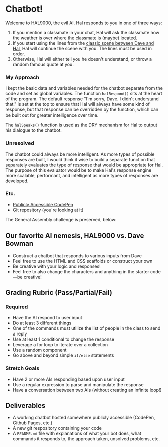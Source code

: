 # Chatbot!

Welcome to HAL9000, the evil AI. Hal responds to you in one of three ways:

1. If you mention a classmate in your chat, Hal will ask the classmate how the weather is over where the classmate is (maybe) located.
2. If you start using the lines from the [classic scene between Dave and Hal](http://www.imdb.com/title/tt0062622/quotes), Hal will continue the scene with you. The lines must be used in order.
3. Otherwise, Hal will either tell you he doesn't understand, or throw a random famous quote at you.

### My Approach

I kept the basic data and variables needed for the chatbot separate from the code and set as global variables. The function `halRespond()` sits at the heart of the program. The default response "I'm sorry, Dave. I didn't understand that." is set at the top to ensure that Hal will always have some kind of response, but that response can be overridden by the function, which can be built out for greater intelligence over time.

The `halSpeaks()` function is used as the DRY mechanism for Hal to output his dialogue to the chatbot.

### Unresolved

The chatbot could always be more intelligent. As more types of possible responses are built, I would think it wise to build a separate function that separately evaluates the type of response that would be appropriate for Hal. The purpose of this evaluator would be to make Hal's response engine more scalable, performant, and intelligent as more types of responses are developed.

### Etc.

* [Publicly Accessible CodePen](https://codepen.io/Joeventures/pen/xYwQZQ)
* Git repository (you're looking at it)

The General Assembly challenge is preserved, below:

## Our favorite AI nemesis, HAL9000 vs. Dave Bowman

* Construct a chatbot that responds to various inputs from Dave
* Feel free to use the HTML and CSS scaffolds or construct your own
* Be creative with your logic and responses!
* Feel free to also change the characters and anything in the starter code—be creative!

## Grading Rubric (Pass/Partial/Fail)

### Required

* Have the AI respond to user input
* Do at least 3 different things
* One of the commands must utilize the list of people in the class to send a reply
* Use at least 1 conditional to change the response
* Leverage a for loop to iterate over a collection
* Use a random component
* Go above and beyond simple `if/else` statements

### Stretch Goals

* Have 2 or more AIs responding based upon user input
* Use a regular expression to parse and manipulate the response
* Have a conversation between two AIs (without creating an infinite loop!)

## Deliverables

* A working chatbot hosted somewhere publicly accessible (CodePen, Github Pages, etc.)
* A new git respository containing your code
* A `README.md` file with explanations of what your bot does, what commands it responds to, the approach taken, unsolved problems, etc.
